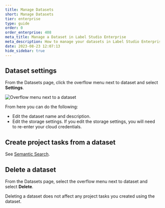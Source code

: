 ```yaml
---
title: Manage Datasets
short: Manage Datasets
tier: enterprise
type: guide
order: 0
order_enterprise: 408
meta_title: Manage a Dataset in Label Studio Enterprise
meta_description: How to manage your datasets in Label Studio Enterprise 
date: 2023-08-23 12:07:13
hide_sidebar: true
---
```



## Dataset settings

From the Datasets page, click the overflow menu next to dataset and select **Settings**.  

![Overflow menu next to a dataset](/guide/images/data_discovery/dataset_settings.png)

From here you can do the following:

- Edit the dataset name and description.
- Edit the storage settings. If you edit the storage settings, you will need to re-enter your cloud credentials.

## Create project tasks from a dataset 

See [Semantic Search](dataset_search). 


## Delete a dataset

From the Datasets page, select the overflow menu next to dataset and select **Delete**.  

Deleting a dataset does not affect any project tasks you created using the dataset.